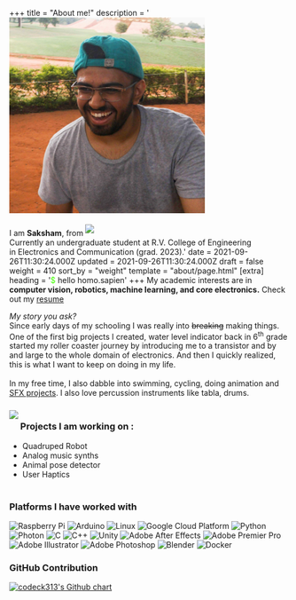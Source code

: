 +++
title = "About me!"
description = '<img class="rounded-img" src="/aboutme/3.jpeg" width=70%> <br><br>I am <b>Saksham</b>, from <img src="https://cdn-icons-png.flaticon.com/512/299/299702.png" style="padding-bottom: 5px;" width="20"> <br> Currently an undergraduate student at R.V. College of Engineering <br> in Electronics and Communication (grad. 2023).'
date = 2021-09-26T11:30:24.000Z
updated = 2021-09-26T11:30:24.000Z
draft = false
weight = 410
sort_by = "weight"
template = "about/page.html"
[extra]
heading = '<span style="color: #41FF00">$</span> hello homo.sapien'
+++
My academic interests are in **computer vision, robotics, machine learning, and core electronics.** Check out my <a href="/aboutme/Saksham_Sharma_CV.pdf" target="_blank">resume</a>


*My story you ask?*
<br>
Since early days of my schooling I was really into ~~breaking~~ making things.<br>
One of the first big projects I created, water level indicator back in 6<sup>th</sup> grade started my roller coaster journey by introducing me to a transistor and by and large to the whole domain of electronics. And then I quickly realized, this is what I want to keep on doing in my life.
<br> <br> In my free time, I also dabble into swimming, cycling, doing animation and <a href="https://www.youtube.com/channel/UC7BLVR5OvHzaD7utOEuk94g" target="_blank">SFX projects</a>. I also love percussion instruments like tabla, drums.

### <img src="https://emojis.slackmojis.com/emojis/images/1617817329/28102/music_robot.gif?1617817329" style="padding-bottom: 19px;" width="40"/> Projects I am working on :
- Quadruped Robot
- Analog music synths
- Animal pose detector
- User Haptics
<br><br>
<h3>Platforms I have worked with</h3>
<p>
  <img alt="Raspberry Pi" src="https://img.shields.io/badge/Raspberry Pi-A22846?style=flat-square&logo=raspberrypi&logoColor=white"/>
  <img alt="Arduino" src="https://img.shields.io/badge/Arduino-00979D?style=flat-square&logo=arduino&logoColor=white" />
    <img alt="Linux" src="https://img.shields.io/badge/Linux-557C94?style=flat-square&logo=linux&logoColor=white" />
  <img alt="Google Cloud Platform" src="https://img.shields.io/badge/-Google_Cloud_Platform-1a73e8?style=flat-square&logo=google-cloud&logoColor=white" />
  <img alt="Python" src="https://img.shields.io/badge/-Python-3776AB?style=flat-square&logo=python&logoColor=white"/>
  <img alt="Photon" src="https://img.shields.io/badge/-Photon-47848F?style=flat-square&logo=electron&logoColor=white"/>
    <img alt="C" src="https://img.shields.io/badge/-C-47848F?style=flat-square&logo=C&logoColor=white"/>
      <img alt="C++" src="https://img.shields.io/badge/-C++-47848F?style=flat-square&logo=cplusplus&logoColor=white"/>
      <img alt="Unity" src="https://img.shields.io/badge/-Unity-000000?style=flat-square&logo=unity&logoColor=white"/>
       <img alt="Adobe After Effects" src="https://img.shields.io/badge/-After Effects-9999FF?style=flat-square&logo=adobeaftereffects&logoColor=white"/>
        <img alt="Adobe Premier Pro" src="https://img.shields.io/badge/-Premier Pro-9999FF?style=flat-square&logo=adobepremierepro&logoColor=white"/>
       <img alt="Adobe Illustrator" src="https://img.shields.io/badge/-Illustrator-FF9A00?style=flat-square&logo=adobeillustrator&logoColor=white"/>
		<img alt="Adobe Photoshop" src="https://img.shields.io/badge/-Photoshop -31A8FF?style=flat-square&logo=adobephotoshop&logoColor=white"/>
		 <img alt="Blender" src="https://img.shields.io/badge/-Blender -F5792A?style=flat-square&logo=blender&logoColor=white"/>
		<img alt="Docker" src="https://img.shields.io/badge/-Docker-2496ED?style=flat-square&logo=docker&logoColor=white"/>
</p>

### GitHub Contribution
<a href="https://github.com/codeck313" target="_blank"><img src="http://ghchart.rshah.org/codeck313" alt="codeck313's Github chart"/></a>




